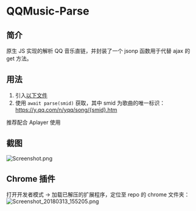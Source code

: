 # QQMusic-Parse

## 简介
原生 JS 实现的解析 QQ 音乐直链，并封装了一个 jsonp 函数用于代替 ajax 的 get 方法。

## 用法
1. 引入[以下文件](https://raw.githubusercontent.com/WincerChan/QQMusic-Parse/master/dist/prase-min.js)
2. 使用 `await parse(smid)` 获取，其中 smid 为歌曲的唯一标识：https://y.qq.com/n/yqq/song/{smid}.htm

推荐配合 Aplayer 使用

## 截图
![Screenshot.png](https://i.loli.net/2018/04/17/5ad5997386fd7.png)

## Chrome 插件
打开开发者模式 -> 加载已解压的扩展程序，定位至 repo 的 chrome 文件夹：
![Screenshot_20180313_155205.png](https://i.loli.net/2018/04/23/5add525fcad5f.png)


